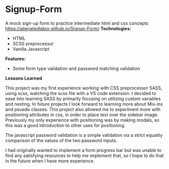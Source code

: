 # Signup-Form

A mock sign-up form to practice intermediate html and css concepts
https://alienatedlabor.github.io/Signup-Form/
<strong> Technologies: </strong>

<ul>
  <li>HTML</li>
  <li>SCSS preprocessor</li>
  <li>Vanilla Javascript</li>
</ul>

<strong> Features: </strong>

<ul>
  <li>Some form type validation and password matching validation</li>
</ul>
<strong> Lessons Learned</strong> 
<p>This project was my first experience working with  CSS preprocessor SASS, using scss, watching the scss file with a VS code extension.
I decided to ease into learning SASS by primarily focusing on utilizing custom variables and nesting. In future projects I look forward to learning more about Mix-ins and psuedo classes.  This project also allowed me to experiment more with positioning attributes in css, in order to place text over the sidebar image. Previously my only experience with positioning was by making modals, so this was a good introduction to other uses for positioning.

The javascript password validation is a simple validation via a strict equality comparison of the values of the two password inputs.

I had originally wanted to implement a form progress bar but was unable to find any satisfying resources to help me implement that, so I hope to do that in the future when I have more experience.
